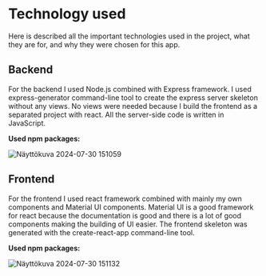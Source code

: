 # Technology used
Here is described all the important technologies used in the project, what they are for, and why they were chosen for this app.
## Backend
For the backend I used Node.js combined with Express framework. I used express-generator command-line tool to create the express server skeleton without any views. No views were needed because I build the frontend as a separated project with react. All the server-side code is written in JavaScript. 

**Used npm packages:**

![Näyttökuva 2024-07-30 151059](https://github.com/user-attachments/assets/9552999a-91cc-4999-b2f1-7b5a7e78bffc)<!-- {width=500px height=600px} -->

## Frontend
For the frontend I used react framework combined with mainly my own components and Material UI components.  Material UI is a good framework for react because the documentation is good and there is a lot of good components making the building of UI easier. The frontend skeleton was generated with the create-react-app command-line tool.

**Used npm packages:**

![Näyttökuva 2024-07-30 151132](https://github.com/user-attachments/assets/3dafad2e-4b4e-442a-a8a6-f7cf15ee2fd6)<!-- {width=500px height=600px} -->